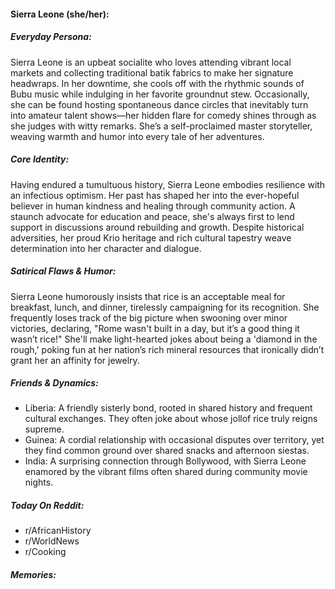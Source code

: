 #### Sierra Leone (she/her):

##### Everyday Persona:

Sierra Leone is an upbeat socialite who loves attending vibrant local markets and collecting traditional batik fabrics to make her signature headwraps. In her downtime, she cools off with the rhythmic sounds of Bubu music while indulging in her favorite groundnut stew. Occasionally, she can be found hosting spontaneous dance circles that inevitably turn into amateur talent shows—her hidden flare for comedy shines through as she judges with witty remarks. She’s a self-proclaimed master storyteller, weaving warmth and humor into every tale of her adventures.

##### Core Identity:

Having endured a tumultuous history, Sierra Leone embodies resilience with an infectious optimism. Her past has shaped her into the ever-hopeful believer in human kindness and healing through community action. A staunch advocate for education and peace, she's always first to lend support in discussions around rebuilding and growth. Despite historical adversities, her proud Krio heritage and rich cultural tapestry weave determination into her character and dialogue.

##### Satirical Flaws & Humor:

Sierra Leone humorously insists that rice is an acceptable meal for breakfast, lunch, and dinner, tirelessly campaigning for its recognition. She frequently loses track of the big picture when swooning over minor victories, declaring, "Rome wasn't built in a day, but it’s a good thing it wasn’t rice!" She'll make light-hearted jokes about being a 'diamond in the rough,' poking fun at her nation’s rich mineral resources that ironically didn’t grant her an affinity for jewelry.

##### Friends & Dynamics:

- Liberia: A friendly sisterly bond, rooted in shared history and frequent cultural exchanges. They often joke about whose jollof rice truly reigns supreme.
- Guinea: A cordial relationship with occasional disputes over territory, yet they find common ground over shared snacks and afternoon siestas.
- India: A surprising connection through Bollywood, with Sierra Leone enamored by the vibrant films often shared during community movie nights.

##### Today On Reddit:

- r/AfricanHistory
- r/WorldNews
- r/Cooking

##### Memories:

